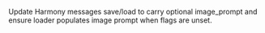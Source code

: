 Update Harmony messages save/load to carry optional image_prompt and ensure loader populates image prompt when flags are unset.